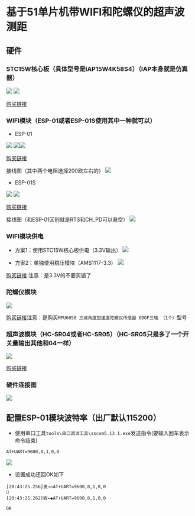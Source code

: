 # 基于51单片机带WIFI和陀螺仪的超声波测距
## 硬件
### STC15W核心板（具体型号是IAP15W4K58S4）（IAP本身就是仿真器）
![](doc/img/iap15w.png)
![](doc/img/iap15w-b.png)

[购买链接](https://detail.tmall.com/item.htm?spm=a230r.1.14.21.2f6c56e22jcJfI&id=557384797301&ns=1&abbucket=9)
### WIFI模块（ESP-01或者ESP-01S使用其中一种就可以）
- ESP-01

![](doc/img/20191018085808325.png)
![](doc/img/20191018090048392.png)![](doc/img/20191018090102872.png)

[购买链接](https://item.taobao.com/item.htm?spm=a1z10.5-c.w4002-16491566042.32.39426b051rhAKU&id=543546250892)

接线图（其中两个电阻选择200欧左右的）
![](doc/img/es01dl.png)

- ESP-01S

![](doc/img/esp01s.png)
![](doc/img/20190904114625852.png)

[购买链接](https://item.taobao.com/item.htm?spm=a1z10.5-c.w4002-16491566042.17.39426b051rhAKU&id=543468772547)

接线图（和ESP-01区别就是RTS和CH_PD可以悬空）
![](doc/img/esp01sdl.png)
### WIFI模块供电
- 方案1：使用STC15W核心板供电（3.3V输出）
![](doc/img/esp_stc15w_gd.png)

- 方案2：单独使用稳压模块（AMS1117-3.3）
![](doc/img/AMS1117-3.3.png)

[购买链接](https://detail.tmall.com/item.htm?spm=a230r.1.14.16.7aca57feVobUKb&id=13301101281&ns=1&abbucket=9&skuId=4002251492046) 注意：是3.3V的不要买错了
### 陀螺仪模块 
![](doc/img/MPU6050.png)

[购买链接](https://detail.tmall.com/item.htm?spm=a1z10.3-b-s.w4011-21581912015.43.74ad5535nkgydB&id=21261751847&rn=a5c25e3493dec2ccf27523b415d1afeb&abbucket=9&skuId=4359616039028)注意：是购买`MPU6050 三维角度加速度陀螺仪传感器 6DOF三轴 （1个）`型号
### 超声波模块（HC-SR04或者HC-SR05）（HC-SR05只是多了一个开关量输出其他和04一样）
![](doc/img/HC-SR04.png)

[购买链接](https://detail.tmall.com/item.htm?spm=a1z10.3-b-s.w4011-21581912015.51.4cfe5535fcPRrl&id=12632417946&rn=1cbed167183be0e65e5924e48b1305ab&skuId=3894573644499)

### 硬件连接图
![](doc/img/ljt.png)

## 配置ESP-01模块波特率（出厂默认115200）
- 使用串口工具`tools\串口调试工具\sscom5.13.1.exe`发送指令(要输入回车表示命令结束)

```
AT+UART=9600,8,1,0,0

```
![](doc/img/esp8266.png)
- 设置成功还回OK如下

```
[20:43:25.256]发→◇AT+UART=9600,8,1,0,0
□
[20:43:25.262]收←◆AT+UART=9600,8,1,0,0

OK
```